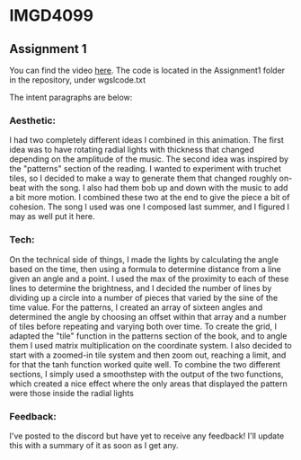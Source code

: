 # IMGD4099
 
## Assignment 1

You can find the video [here](https://youtu.be/MR4XaC_MEC8). The code is located in the Assignment1 folder in the repository, under wgslcode.txt

The intent paragraphs are below:

### Aesthetic:
I had two completely different ideas I combined in this animation. The first idea was to have rotating radial lights with thickness that changed depending on the amplitude of the music. The second idea was inspired by the "patterns" section of the reading. I wanted to experiment with truchet tiles, so I decided to make a way to generate them that changed roughly on-beat with the song. I also had them bob up and down with the music to add a bit more motion. I combined these two at the end to give the piece a bit of cohesion. The song I used was one I composed last summer, and I figured I may as well put it here.

### Tech:
On the technical side of things, I made the lights by calculating the angle based on the time, then using a formula to determine distance from a line given an angle and a point. I used the max of the proximity to each of these lines to determine the brightness, and I decided the number of lines by dividing up a circle into a number of pieces that varied by the sine of the time value. For the patterns, I created an array of sixteen angles and determined the angle by choosing an offset within that array and a number of tiles before repeating and varying both over time. To create the grid, I adapted the "tile" function in the patterns section of the book, and to angle them I used matrix multiplication on the coordinate system. I also decided to start with a zoomed-in tile system and then zoom out, reaching a limit, and for that the tanh function worked quite well. To combine the two different sections, I simply used a smoothstep with the output of the two functions, which created a nice effect where the only areas that displayed the pattern were those inside the radial lights

### Feedback:
I've posted to the discord but have yet to receive any feedback! I'll update this with a summary of it as soon as I get any.
